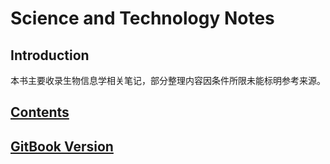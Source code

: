 # Science and Technology Notes

## Introduction

本书主要收录生物信息学相关笔记，部分整理内容因条件所限未能标明参考来源。

## [Contents](SUMMARY.md)

## [GitBook Version](https://liuyujie0136.gitbook.io/sci-tech-notes/)
